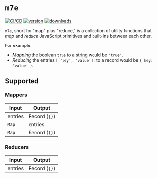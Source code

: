 # `m7e`

[![CI/CD](https://github.com/quisido/quisi.do/actions/workflows/cd.yml/badge.svg?branch=main&event=push)](https://github.com/quisido/quisi.do/actions/workflows/cd.yml)
[![version](https://img.shields.io/npm/v/m7e.svg)](https://www.npmjs.com/package/m7e)
[![downloads](https://img.shields.io/npm/dt/m7e.svg)](https://www.npmjs.com/package/m7e)

`m7e`, short for "map" plus "reduce," is a collection of utility functions that
_map_ and _reduce_ JavaScript primitives and built-ins between each other.

For example:

- _Mapping_ the boolean `true` to a string would be `'true'`.
- _Reducing_ the entries `[['key', 'value']]` to a record would be
  `{ key: 'value' }`.

## Supported

### Mappers

| Input   | Output |
| ------- | ------ |
| entries | Record (`{}`) |
| `Map` | entries |
| `Map` | Record (`{}`) |

### Reducers

| Input | Output |
| ----- | ------ |
| entries | Record (`{}`) |
